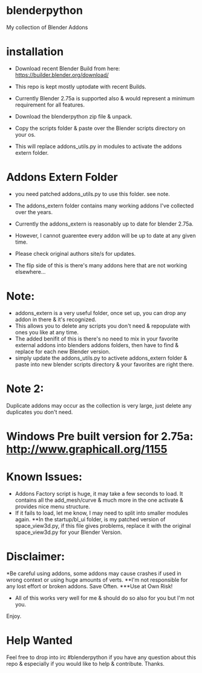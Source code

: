 blenderpython
=============

My collection of Blender Addons

installation 
============

* Download recent Blender Build from here: https://builder.blender.org/download/
* This repo is kept mostly uptodate with recent Builds.
* Currently Blender 2.75a is supported also & would represent a minimum requirement for all features.

* Download the blenderpython zip file & unpack.
* Copy the scripts folder & paste over the Blender scripts directory on your os.
* This will replace addons_utils.py in modules to activate the addons extern folder.

Addons Extern Folder
====================
* you need patched addons_utils.py to use this folder. see note.

* The addons_extern folder contains many working addons I've collected over the years.
* Currently the addons_extern is reasonably up to date for blender 2.75a.
* However, I cannot guarentee every addon will be up to date at any given time.
* Please check original authors site/s for updates.
* The flip side of this is there's many addons here that are not working elsewhere...

Note: 
====================
* addons_extern is a very useful folder, once set up, you can drop any addon in there & it's recognized.
* This allows you to delete any scripts you don't need & repopulate with ones you like at any time.
* The added benifit of this is there's no need to mix in your favorite external addons into blenders addons folders, 
then have to find & replace for each new Blender version. 
* simply update the addons_utils.py to activete addons_extern folder & paste into new blender scripts directory & your favorites are right there.

Note 2:
=====================

Duplicate addons may occur as the collection is very large, just delete any duplicates you don't need.

Windows Pre built version for 2.75a: http://www.graphicall.org/1155
===================

Known Issues:
===================
* Addons Factory script is huge, it may take a few seconds to load. 
It contains all the add_mesh/curve & much more in the one activate & provides nice menu structure.
* If it fails to load, let me know, I may need to split into smaller modules again.
**In the startup/bl_ui folder, is my patched version of space_view3d.py, if this file gives problems,
replace it with the original space_view3d.py for your Blender Version.

Disclaimer:
==================
*Be careful using addons, some addons may cause crashes if used in wrong context or using huge amounts of verts.
**I'm not responsible for any lost effort or broken addons. Save Often.
***Use at Own Risk!
* All of this works very well for me & should do so also for you but I'm not you.

Enjoy.

Help Wanted
===========

Feel free to drop into irc #blenderpython if you have any question about this repo & especially if you would like to help & contribute.
Thanks.